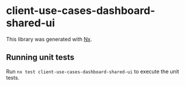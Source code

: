 # client-use-cases-dashboard-shared-ui

This library was generated with [Nx](https://nx.dev).

## Running unit tests

Run `nx test client-use-cases-dashboard-shared-ui` to execute the unit tests.
